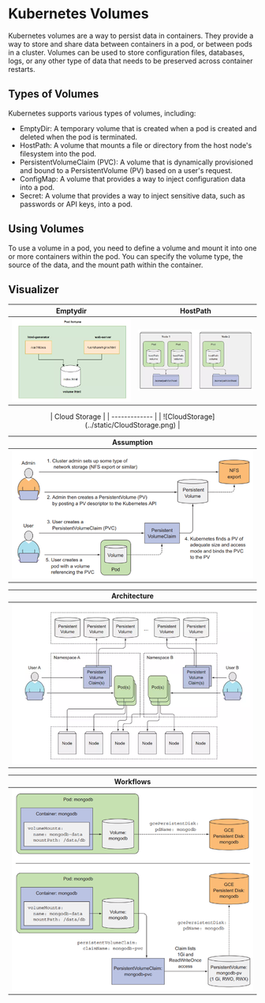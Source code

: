 # Kubernetes Volumes

Kubernetes volumes are a way to persist data in containers. They provide a way to store and share data between containers in a pod, or between pods in a cluster. Volumes can be used to store configuration files, databases, logs, or any other type of data that needs to be preserved across container restarts.

## Types of Volumes

Kubernetes supports various types of volumes, including:

- EmptyDir: A temporary volume that is created when a pod is created and deleted when the pod is terminated.
- HostPath: A volume that mounts a file or directory from the host node's filesystem into the pod.
- PersistentVolumeClaim (PVC): A volume that is dynamically provisioned and bound to a PersistentVolume (PV) based on a user's request.
- ConfigMap: A volume that provides a way to inject configuration data into a pod.
- Secret: A volume that provides a way to inject sensitive data, such as passwords or API keys, into a pod.

## Using Volumes

To use a volume in a pod, you need to define a volume and mount it into one or more containers within the pod. You can specify the volume type, the source of the data, and the mount path within the container.

## Visualizer
| Emptydir | HostPath |
| -------- | -------- |
| ![EmptyDir](../static/EmptyDir.png) | ![HostPath](../static/Hostpath.png) |


<div align="center">
| Cloud Storage |
| ------------- |
| ![CloudStorage](../static/CloudStorage.png) |

| Assumption |
| ---------- |
| ![CloudStorage](../static/PersistentVolumes/Assumption.png) |

| Architecture |
| ------------ |
| ![CloudStorage](../static/PersistentVolumes/Architecture.png) |

| Workflows |
| --------- |
| ![CloudStorage](../static/PersistentVolumes/Workflows.png) |
</div>